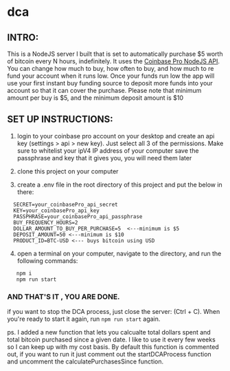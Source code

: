# dca

## INTRO:

This is a NodeJS server I built that is set to automatically purchase $5 worth of bitcoin every N hours, indefinitely. It uses the [Coinbase Pro NodeJS API](https://www.npmjs.com/package/coinbase-pro). You can change how much to buy, how often to buy, and how much to re fund your account when it runs low. Once your funds run low the app will use your first instant buy funding source to deposit more funds into your account so that it can cover the purchase.
Please note that minimum amount per buy is $5, and the minimum deposit amount is \$10

## SET UP INSTRUCTIONS:

1. login to your coinbase pro account on your desktop and create an api key (settings > api > new key). Just select all 3 of the permissions. Make sure to whitelist your ipV4 IP address of your computer
   save the passphrase and key that it gives you, you will need them later

2. clone this project on your computer

3. create a .env file in the root directory of this project and put the below in there:

```
  SECRET=your_coinbasePro_api_secret
  KEY=your_coinbasePro_api_key
  PASSPHRASE=your_coinbasePro_api_passphrase
  BUY_FREQUENCY_HOURS=2
  DOLLAR_AMOUNT_TO_BUY_PER_PURCHASE=5  <---minimum is $5
  DEPOSIT_AMOUNT=50 <---minimum is $10
  PRODUCT_ID=BTC-USD <--- buys bitcoin using USD
```

4. open a terminal on your computer, navigate to the directory, and run the following commands:

```
   npm i
   npm run start
```

### AND THAT'S IT , YOU ARE DONE.

if you want to stop the DCA process, just close the server: (Ctrl + C).
When you're ready to start it again, run `npm run start` again.

ps. I added a new function that lets you calcualte total dollars spent and total bitcoin purchased since a given date. I like to use it every few weeks so I can keep up with my cost basis. By default this function is commented out, if you want to run it just comment out the startDCAProcess function and uncomment the calculatePurchasesSince function.
